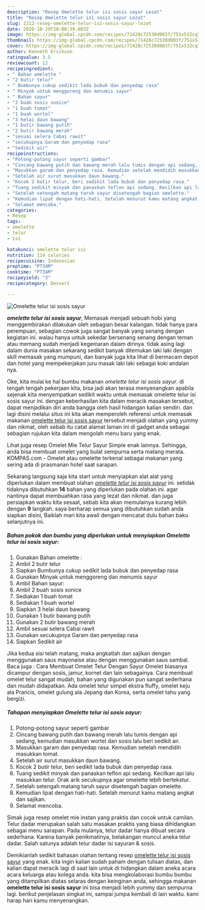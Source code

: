 ```yaml
---
description: "Resep Omelette telur isi sosis sayur Lezat"
title: "Resep Omelette telur isi sosis sayur Lezat"
slug: 2212-resep-omelette-telur-isi-sosis-sayur-lezat
date: 2020-10-29T10:00:39.603Z
image: https://img-global.cpcdn.com/recipes/71428c72530d003f/751x532cq70/omelette-telur-isi-sosis-sayur-foto-resep-utama.jpg
thumbnail: https://img-global.cpcdn.com/recipes/71428c72530d003f/751x532cq70/omelette-telur-isi-sosis-sayur-foto-resep-utama.jpg
cover: https://img-global.cpcdn.com/recipes/71428c72530d003f/751x532cq70/omelette-telur-isi-sosis-sayur-foto-resep-utama.jpg
author: Kenneth Erickson
ratingvalue: 3.5
reviewcount: 12
recipeingredient:
- " Bahan omelette "
- "2 butir telur"
- " Bumbunya cukup sedikit lada bubuk dan penyedap rasa"
- " Minyak untuk menggoreng dan menumis sayur"
- " Bahan sayur"
- "2 buah sosis sonice"
- "1 buah tomat"
- "1 buah wortel"
- "3 helai daun bawang"
- "1 butir bawang putih"
- "2 butir bawang merah"
- "sesuai selera Cabai rawit"
- "secukupnya Garam dan penyedap rasa"
- "Sedikit air"
recipeinstructions:
- "Potong-potong sayur seperti gambar"
- "Cincang bawang putih dan bawang merah lalu tumis dengan api sedang, kemudian masukkan wortel dan sosis lalu beri sedikit air."
- "Masukkan garam dan penyedap rasa. Kemudian setelah mendidih masukkan tomat."
- "Setelah air surut masukkan daun bawang."
- "Kocok 2 butir telur, beri sedikit lada bubuk dan penyedap rasa."
- "Tuang sedikit minyak dan panaskan teflon api sedang. Kecilkan api lalu masukkan telur. Orak arik secukupnya agar omelette lebih bertekstur."
- "Setelah setengah matang taruh sayur disetengah bagian omelette."
- "Kemudian lipat dengan hati-hati. Setelah menurut kamu matang angkat dan sajikan."
- "Selamat mencoba."
categories:
- Resep
tags:
- omelette
- telur
- isi

katakunci: omelette telur isi 
nutrition: 114 calories
recipecuisine: Indonesian
preptime: "PT34M"
cooktime: "PT34M"
recipeyield: "3"
recipecategory: Dessert

---
```



![Omelette telur isi sosis sayur](https://img-global.cpcdn.com/recipes/71428c72530d003f/751x532cq70/omelette-telur-isi-sosis-sayur-foto-resep-utama.jpg)

<b><i>omelette telur isi sosis sayur</i></b>, Memasak menjadi sebuah hobi yang menggembirakan dilakukan oleh sebagian besar kalangan. tidak hanya para perempuan, sebagian cowok juga sangat banyak yang senang dengan kegiatan ini. walau hanya untuk sekedar bersenang senang dengan teman atau memang sudah menjadi kegemaran dalam dirinya. tidak asing lagi dalam dunia masakan sekarang sedikit banyak ditemukan laki laki dengan skill memasak yang mumpuni, dan banyak juga kita lihat di bermacam depot dan hotel yang mempekerjakan juru masak laki laki sebagai koki andalan nya.

Oke, kita mulai ke hal bumbu makanan <i>omelette telur isi sosis sayur</i>. di tengah tengah pekerjaan kita, bisa jadi akan terasa menyenangkan apabila sejenak kita menyempatkan sedikit waktu untuk memasak omelette telur isi sosis sayur ini. dengan keberhasilan kita dalam meracik masakan tersebut, dapat menjadikan diri anda bangga oleh hasil hidangan kalian sendiri. dan lagi disini melalui situs ini kita akan memperoleh referensi untuk memasak makanan <u>omelette telur isi sosis sayur</u> tersebut menjadi olahan yang yummy dan nikmat, oleh sebab itu catat alamat laman ini di gadget anda sebagai sebagian rujukan kita dalam mengolah menu baru yang enak.

Lihat juga resep Omelet Mie Telur Sayur Simple enak lainnya. Sehingga, anda bisa membuat omelet yang bulat sempurna serta matang merata. KOMPAS.com - Omelet atau omelette terkenal sebagai makanan yang sering ada di prasmanan hotel saat sarapan.


Sekarang langsung saja kita start untuk menyiapkan alat alat yang diperlukan dalam membuat olahan <u><i>omelette telur isi sosis sayur</i></u> ini. setidak tidaknya dibutuhkan <b>14</b> bahan yang diperlukan pada olahan ini. agar nantinya dapat membuahkan rasa yang lezat dan nikmat. dan juga persiapkan waktu kita sesaat, sebab kita akan memulainya kurang lebih dengan <b>9</b> langkah. saya berharap semua yang dibutuhkan sudah anda siapkan disini, Baiklah mari kita awali dengan mencatat dulu bahan baku selanjutnya ini.

<!--inarticleads1-->

##### Bahan pokok dan bumbu yang diperlukan untuk menyiapkan Omelette telur isi sosis sayur:

1. Gunakan  Bahan omelette :
1. Ambil 2 butir telur
1. Siapkan  Bumbunya cukup sedikit lada bubuk dan penyedap rasa
1. Gunakan  Minyak untuk menggoreng dan menumis sayur
1. Ambil  Bahan sayur:
1. Ambil 2 buah sosis sonice
1. Sediakan 1 buah tomat
1. Sediakan 1 buah wortel
1. Siapkan 3 helai daun bawang
1. Gunakan 1 butir bawang putih
1. Gunakan 2 butir bawang merah
1. Ambil sesuai selera Cabai rawit
1. Gunakan secukupnya Garam dan penyedap rasa
1. Siapkan Sedikit air


Jika kedua sisi telah matang, maka angkatlah dan sajikan dengan menggunakan saus mayonaise atau dengan menggunakan saus sambal. Baca juga : Cara Membuat Omelet Telur Dengan Sayur Omelet biasanya dicampur dengan sosis, jamur, kornet dan lain sebagainya. Cara membuat omelet telur sangat mudah, bahan yang digunakan pun sangat sederhana dan mudah didapatkan. Ada omelet telur simpel ekstra fluffy, omelet keju ala Prancis, omelet gulung ala Jepang dan Korea, serta omelet tahu yang bergizi. 

<!--inarticleads2-->

##### Tahapan menyiapkan Omelette telur isi sosis sayur:

1. Potong-potong sayur seperti gambar
1. Cincang bawang putih dan bawang merah lalu tumis dengan api sedang, kemudian masukkan wortel dan sosis lalu beri sedikit air.
1. Masukkan garam dan penyedap rasa. Kemudian setelah mendidih masukkan tomat.
1. Setelah air surut masukkan daun bawang.
1. Kocok 2 butir telur, beri sedikit lada bubuk dan penyedap rasa.
1. Tuang sedikit minyak dan panaskan teflon api sedang. Kecilkan api lalu masukkan telur. Orak arik secukupnya agar omelette lebih bertekstur.
1. Setelah setengah matang taruh sayur disetengah bagian omelette.
1. Kemudian lipat dengan hati-hati. Setelah menurut kamu matang angkat dan sajikan.
1. Selamat mencoba.


Simak juga resep omelet mie instan yang praktis dan cocok untuk camilan. Telur dadar merupakan salah satu masakan praktis yang biasa dihidangkan sebagai menu sarapan. Pada mulanya, telur dadar hanya dibuat secara sederhana. Karena banyak penikmatinya, belakangan muncul aneka telur dadar. Salah satunya adalah telur dadar isi sayuran &amp; sosis. 

Demikianlah sedikit bahasan olahan tentang resep <u>omelette telur isi sosis sayur</u> yang enak. kita ingin kalian sudah paham dengan tulisan diatas, dan kalian dapat meracik lagi di saat lain untuk di hidangkan dalam aneka acara acara keluarga atau kolega anda. kita bisa mengkolaborasi bumbu bumbu yang ditampilkan diatas selaras dengan keinginan anda, sehingga makanan <b>omelette telur isi sosis sayur</b> ini bisa menjadi lebih yummy dan sempurna lagi. berikut penjelasan singkat ini, sampai jumpa kembali di lain waktu. kami harap hari kamu menyenangkan.
